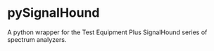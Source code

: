 pySignalHound
=============

A python wrapper for the Test Equipment Plus SignalHound series of spectrum analyzers.
